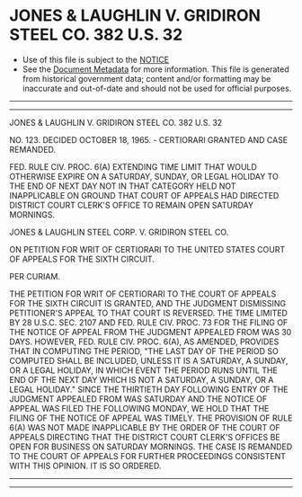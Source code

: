 ---
---

# JONES & LAUGHLIN V. GRIDIRON STEEL CO. 382 U.S. 32

* Use of this file is subject to the [NOTICE](https://github.com/publicdocs/notice/blob/master/NOTICE)
* See the [Document Metadata](../../../) for more information.
  This file is generated from historical government data; content and/or formatting may be inaccurate and out-of-date and should not be used for official purposes.

----------
----------

JONES & LAUGHLIN V. GRIDIRON STEEL CO. 382 U.S. 32

NO. 123.  DECIDED OCTOBER 18, 1965.  - CERTIORARI GRANTED AND CASE REMANDED.

FED. RULE CIV. PROC. 6(A) EXTENDING TIME LIMIT THAT WOULD OTHERWISE EXPIRE ON A SATURDAY, SUNDAY, OR LEGAL HOLIDAY TO THE END OF NEXT DAY NOT IN THAT CATEGORY HELD NOT INAPPLICABLE ON GROUND THAT COURT OF APPEALS HAD DIRECTED DISTRICT COURT CLERK'S OFFICE TO REMAIN OPEN SATURDAY MORNINGS.

JONES & LAUGHLIN STEEL CORP. V. GRIDIRON STEEL CO.

ON PETITION FOR WRIT OF CERTIORARI TO THE UNITED STATES COURT OF APPEALS FOR THE SIXTH CIRCUIT.

PER CURIAM.

THE PETITION FOR WRIT OF CERTIORARI TO THE COURT OF APPEALS FOR THE SIXTH CIRCUIT IS GRANTED, AND THE JUDGMENT DISMISSING PETITIONER'S APPEAL TO THAT COURT IS REVERSED.  THE TIME LIMITED BY 28 U.S.C. SEC. 2107 AND FED. RULE CIV. PROC. 73 FOR THE FILING OF THE NOTICE OF APPEAL FROM THE JUDGMENT APPEALED FROM WAS 30 DAYS.  HOWEVER, FED. RULE CIV. PROC. 6(A), AS AMENDED, PROVIDES THAT IN COMPUTING THE PERIOD, "THE LAST DAY OF THE PERIOD SO COMPUTED SHALL BE INCLUDED, UNLESS IT IS A SATURDAY, A SUNDAY, OR A LEGAL HOLIDAY, IN WHICH EVENT THE PERIOD RUNS UNTIL THE END OF THE NEXT DAY WHICH IS NOT A SATURDAY, A SUNDAY, OR A LEGAL HOLIDAY."  SINCE THE THIRTIETH DAY FOLLOWING ENTRY OF THE JUDGMENT APPEALED FROM WAS SATURDAY AND THE NOTICE OF APPEAL WAS FILED THE FOLLOWING MONDAY, WE HOLD THAT THE FILING OF THE NOTICE OF APPEAL WAS TIMELY.  THE PROVISION OF RULE 6(A) WAS NOT MADE INAPPLICABLE BY THE ORDER OF THE COURT OF APPEALS DIRECTING THAT THE DISTRICT COURT CLERK'S OFFICES BE OPEN FOR BUSINESS ON SATURDAY MORNINGS.  THE CASE IS REMANDED TO THE COURT OF APPEALS FOR FURTHER PROCEEDINGS CONSISTENT WITH THIS OPINION.  IT IS SO ORDERED.


----------
----------

